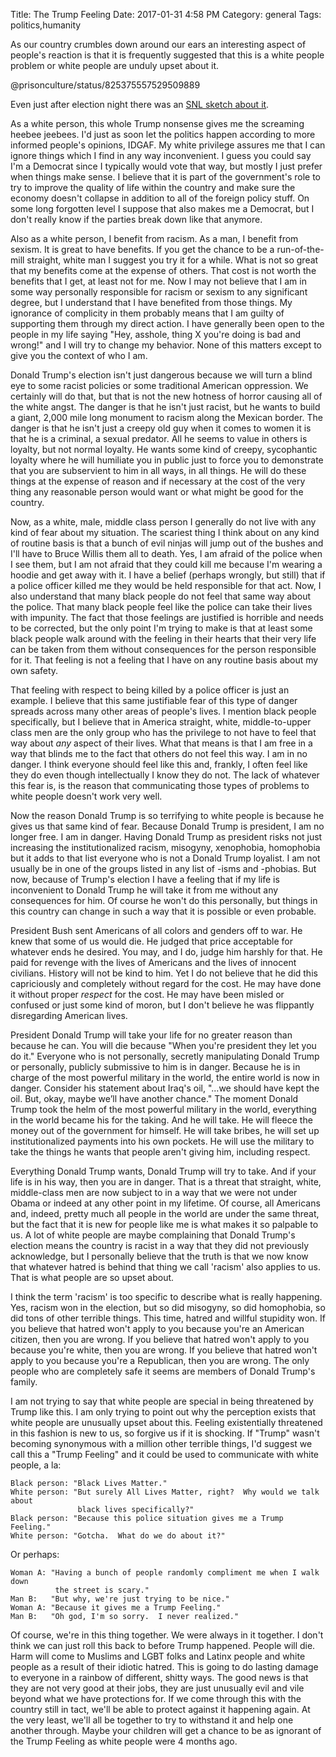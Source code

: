 Title: The Trump Feeling
Date: 2017-01-31 4:58 PM
Category: general
Tags: politics,humanity

As our country crumbles down around our ears an interesting aspect of people's
reaction is that it is frequently suggested that this is a white people
problem or white people are unduly upset about it.

@prisonculture/status/825375557529509889

Even just after election night there was an [SNL sketch about it](http://www.nbc.com/saturday-night-live/video/election-night/3424956?snl=1).

As a white person, this whole Trump nonsense gives me the screaming
heebee jeebees.  I'd just as soon let the politics happen according to more
informed people's opinions, IDGAF.  My white privilege assures me that I
can ignore things which I find in any way inconvenient.  I guess you could say
I'm a Democrat since I typically would vote that way, but mostly I just prefer
when things make sense.  I believe that it is part of the government's role to
try to improve the quality of life within the country and make sure the economy
doesn't collapse in addition to all of the foreign policy stuff.  On some long
forgotten level I suppose that also makes me a Democrat, but I don't really
know if the parties break down like that anymore.

Also as a white person, I benefit from racism.  As a man, I benefit from
sexism.  It is great to have benefits.  If you get the chance to be a
run-of-the-mill straight, white man I suggest you try it for a while.  What is
not so great that my benefits come at the expense of others.  That cost is not
worth the benefits that I get, at least not for me.  Now I may not believe that
I am in some way personally responsible for racism or sexism to any significant
degree, but I understand that I have benefited from those things.  My ignorance
of complicity in them probably means that I am guilty of supporting them
through my direct action.  I have generally been open to the people in my life
saying "Hey, asshole, thing X you're doing is bad and wrong!" and I will try to
change my behavior.  None of this matters except to give you the context of who
I am.

Donald Trump's election isn't just dangerous because we will turn a blind eye
to some racist policies or some traditional American oppression.  We certainly
will do that, but that is not the new hotness of horror causing all of the
white angst.  The danger is that he isn't just racist, but he wants to build a
giant, 2,000 mile long monument to racism along the Mexican border.  The danger
is that he isn't just a creepy old guy when it comes to women it is that he is
a criminal, a sexual predator.  All he seems to value in others is loyalty, but
not normal loyalty.  He wants some kind of creepy, sycophantic loyalty where he
will humiliate you in public just to force you to demonstrate that you are
subservient to him in all ways, in all things.  He will do these things at the
expense of reason and if necessary at the cost of the very thing any reasonable
person would want or what might be good for the country.

Now, as a white, male, middle class person I generally do not live with any
kind of fear about my situation.  The scariest thing I think about on any kind
of routine basis is that a bunch of evil ninjas will jump out of the bushes and
I'll have to Bruce Willis them all to death.  Yes, I am afraid of the police
when I see them, but I am not afraid that they could kill me because I'm
wearing a hoodie and get away with it.  I have a belief (perhaps wrongly, but
still) that if a police officer killed me they would be held responsible for
that act.  Now, I also understand that many black people do not feel that same
way about the police.  That many black people feel like the police can take
their lives with impunity.  The fact that those feelings are justified is
horrible and needs to be corrected, but the only point I'm trying to make is
that at least some black people walk around with the feeling in their hearts
that their very life can be taken from them without consequences for the person
responsible for it.  That feeling is not a feeling that I have on any routine
basis about my own safety.

That feeling with respect to being killed by a police officer is just an
example.  I believe that this same justifiable fear of this type of danger
spreads across many other areas of people's lives.  I mention black people
specifically, but I believe that in America straight, white, middle-to-upper
class men are the only group who has the privilege to not have to feel that way
about *any* aspect of their lives.  What that means is that I am free in a way
that blinds me to the fact that others do not feel this way.  I am in no
danger.  I think everyone should feel like this and, frankly, I often feel like
they do even though intellectually I know they do not.  The lack of whatever
this fear is, is the reason that communicating those types of problems to white
people doesn't work very well.

Now the reason Donald Trump is so terrifying to white people is because he
gives us that same kind of fear.  Because Donald Trump is president, I am no
longer free.  I am in danger.  Having Donald Trump as president risks not just
increasing the institutionalized racism, misogyny, xenophobia, homophobia but
it adds to that list everyone who is not a Donald Trump loyalist.  I am not
usually be in one of the groups listed in any list of -isms and -phobias.  But
now, because of Trump's election I have a feeling that if my life is
inconvenient to Donald Trump he will take it from me without any consequences
for him.  Of course he won't do this personally, but things in this country can
change in such a way that it is possible or even probable.

President Bush sent Americans of all colors and genders off to war.  He knew
that some of us would die.  He judged that price acceptable for whatever ends
he desired.  You may, and I do, judge him harshly for that.  He paid for
revenge with the lives of Americans and the lives of innocent civilians.
History will not be kind to him.  Yet I do not believe that he did this
capriciously and completely without regard for the cost.  He may have done it
without proper *respect* for the cost.  He may have been misled or confused or
just some kind of moron, but I don't believe he was flippantly disregarding
American lives.

President Donald Trump will take your life for no greater reason than because
he can.  You will die because "When you're president they let you do it."
Everyone who is not personally, secretly manipulating Donald Trump or
personally, publicly submissive to him is in danger.  Because he is in charge
of the most powerful military in the world, the entire world is now in danger.
Consider his statement about Iraq's oil, "...we should have kept the oil. But,
okay, maybe we’ll have another chance."  The moment Donald Trump took the helm
of the most powerful military in the world, everything in the world became his
for the taking.  And he will take.  He will fleece the money out of the
government for himself.  He will take bribes, he will set up institutionalized
payments into his own pockets.  He will use the military to take the things he
wants that people aren't giving him, including respect.

Everything Donald Trump wants, Donald Trump will try to take.  And if your life
is in his way, then you are in danger.  That is a threat that straight, white,
middle-class men are now subject to in a way that we were not under Obama or
indeed at any other point in my lifetime.  Of course, all Americans and,
indeed, pretty much all people in the world are under the same threat, but the
fact that it is new for people like me is what makes it so palpable to us.  A
lot of white people are maybe complaining that Donald Trump's election means
the country is racist in a way that they did not previously acknowledge, but I
personally believe that the truth is that we now know that whatever hatred is
behind that thing we call 'racism' also applies to us.  That is what people are
so upset about.

I think the term 'racism' is too specific to describe what is really happening.
Yes, racism won in the election, but so did misogyny, so did homophobia, so did
tons of other terrible things.  This time, hatred and willful stupidity won.
If you believe that hatred won't apply to you because you're an American
citizen, then you are wrong.  If you believe that hatred won't apply to you
because you're white, then you are wrong.  If you believe that hatred won't
apply to you because you're a Republican, then you are wrong.  The only people
who are completely safe it seems are members of Donald Trump's family.

I am not trying to say that white people are special in being threatened by
Trump like this.  I am only trying to point out why the perception exists that
white people are unusually upset about this.  Feeling existentially threatened
in this fashion is new to us, so forgive us if it is shocking.  If "Trump"
wasn't becoming synonymous with a million other terrible things, I'd suggest we
call this a "Trump Feeling" and it could be used to communicate with white
people, a la:

    Black person: "Black Lives Matter."
    White person: "But surely All Lives Matter, right?  Why would we talk about 
                   black lives specifically?"
    Black person: "Because this police situation gives me a Trump Feeling."
    White person: "Gotcha.  What do we do about it?"

Or perhaps:
    
    Woman A: "Having a bunch of people randomly compliment me when I walk down
              the street is scary."
    Man B:   "But why, we're just trying to be nice."
    Woman A: "Because it gives me a Trump Feeling."
    Man B:   "Oh god, I'm so sorry.  I never realized."

Of course, we're in this thing together.  We were always in it together.
I don't think we can just roll this back to before Trump happened.  People will
die.  Harm will come to Muslims and LGBT folks and Latinx people and white
people as a result of their idiotic hatred.  This is going to do lasting damage
to everyone in a rainbow of different, shitty ways.  The good news is that they
are not very good at their jobs, they are just unusually evil and vile beyond
what we have protections for.  If we come through this with the country still
in tact, we'll be able to protect against it happening again.  At the very
least, we'll all be together to try to withstand it and help one another
through.  Maybe your children will get a chance to be as ignorant of the Trump
Feeling as white people were 4 months ago.
